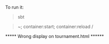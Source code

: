 To run it:
> sbt

> ~; container:start; container:reload /

***** Wrong display on tournament.html ******